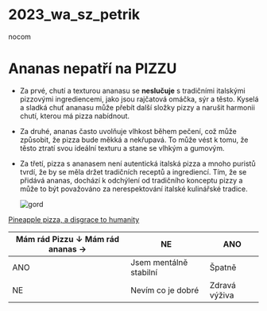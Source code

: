 # 2023_wa_sz_petrik
nocom

# Ananas **nepatří** na PIZZU

- Za prvé, chutí a texturou ananasu se **neslučuje** s tradičními italskými pizzovými ingrediencemi, jako jsou rajčatová omáčka, sýr a těsto. Kyselá a sladká chuť ananasu může přebít další složky pizzy a narušit harmonii chutí, kterou má pizza nabídnout.

- Za druhé, ananas často uvolňuje vlhkost během pečení, což může způsobit, že pizza bude měkká a nekřupavá. To může vést k tomu, že těsto ztratí svou ideální texturu a stane se vlhkým a gumovým.

- Za třetí, pizza s ananasem není autentická italská pizza a mnoho puristů tvrdí, že by se měla držet tradičních receptů a ingrediencí. Tím, že se přidává ananas, dochází k odchýlení od tradičního konceptu pizzy a může to být považováno za nerespektování italské kulinářské tradice.

  ![gord](https://qph.cf2.quoracdn.net/main-qimg-edb4eca733bb96abd8e493c96c2e900f-pjlq)

 [Pineapple pizza, a disgrace to humanity](https://thspublications.com/opinion/2019/04/29/pineapple-pizza-a-disgrace-to-humanity/ "Very true!")

 | Mám rád Pizzu ↓ Mám rád ananas →  | NE                     | ANO           |
|----------------------------------|------------------------|---------------|
| ANO                              | Jsem mentálně stabilní | Špatně        |
| NE                               | Nevím co je dobré      | Zdravá výživa |
